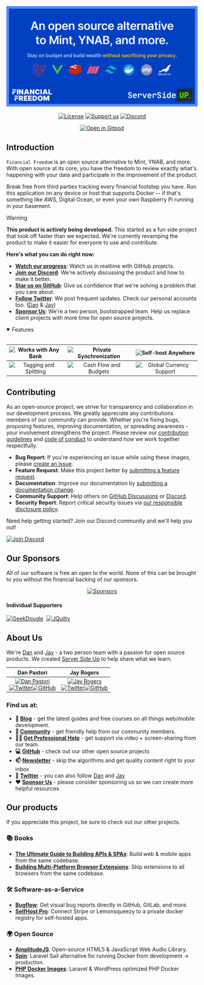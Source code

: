<p align="center">
		<a href="https://serversideup.net/open-source/financial-freedom/"><img src="https://raw.githubusercontent.com/serversideup/financial-freedom/main/.github/images/header.png" width="1280" alt="Financial Freedom"></a>
</p>
<p align="center">
	<a href="https://github.com/serversideup/financial-freedom/blob/main/LICENSE" target="_blank"><img src="https://badgen.net/github/license/serversideup/financial-freedom" alt="License"></a>
	<a href="https://github.com/sponsors/serversideup"><img src="https://badgen.net/badge/icon/Support%20Us?label=GitHub%20Sponsors&color=orange" alt="Support us"></a>
	<a href="https://serversideup.net/discord"><img alt="Discord" src="https://img.shields.io/discord/910287105714954251?color=blueviolet"></a>
</p>
<p align="center">
	<a href="https://gitpod.io/#https://github.com/serversideup/financial-freedom/"><img src="https://gitpod.io/button/open-in-gitpod.svg" alt="Open in Gitpod"></a>
</p>

## Introduction
`Financial Freedom` is an open source alternative to Mint, YNAB, and more. With open source at its core, you have the freedom to review exactly what's happening with your data and participate in the improvement of the product.

Break free from third parties tracking every financial footstep you have. Run this application on any device or host that supports Docker -- if that's something like AWS, Digital Ocean, or even your own Raspberry Pi running in your basement.

> [!WARNING]  
> **This product is actively being developed.** This started as a fun side project that took off faster than we expected. We're currently revamping the product to make it easier for everyone to use and contribute.

**Here's what you can do right now:**
- **[Watch our progress](https://github.com/orgs/serversideup/projects/6/views/2)**: Watch us in realtime with GitHub projects.
- **[Join our Discord](https://serversideup.net/discord)**: We're actively discussing the product and how to make it better.
- **[Star us on GitHub](https://github.com/serversideup/financial-freedom/stargazers)**: Give us confidence that we're solving a problem that you care about.
- **[Follow Twitter](https://twitter.com/serversideup)**: We post frequent updates. Check our personal accounts too. ([Dan](https://twitter.com/danpastori) & [Jay](https://twitter.com/jaydrogers))
- **[Sponsor Us](https://github.com/sponsors/serversideup)**: We're a two person, bootstrapped team. Help us replace client projects with more time for open source projects.

<details open>
<summary>
 Features
</summary> <br />

|<picture><img width="100%" alt="Works with Any Bank" src="./.github/images/any-bank.png"></picture>|<picture><img width="100%" alt="Private Synchronization" src="./.github/images/private-sync.png"></picture>|<picture><img width="100%" alt="Self-host Anywhere" src="./.github/images/self-host.png"></picture>|
|:---:|:---:|:---:|
|<picture><img width="100%" alt="Tagging and Splitting" src="./.github/images/tagging.png"></picture>|<picture><img width="100%" alt="Cash Flow and Budgets" src="./.github/images/cashflow.png"></picture>|<picture><img width="100%" alt="Global Currency Support" src="./.github/images/global.png"></picture>|

</details>

## Contributing
As an open-source project, we strive for transparency and collaboration in our development process. We greatly appreciate any contributions members of our community can provide. Whether you're fixing bugs, proposing features, improving documentation, or spreading awareness - your involvement strengthens the project. Please review our [contribution guidelines](https://serversideup.net/open-source/financial-freedom/docs/community/contributing) and [code of conduct](./.github/code_of_conduct.md) to understand how we work together respectfully.

- **Bug Report**: If you're experiencing an issue while using these images, please [create an issue](https://github.com/serversideup/financial-freedom/issues/new/choose).
- **Feature Request**: Make this project better by [submitting a feature request](https://github.com/serversideup/financial-freedom/discussions/63).
- **Documentation**: Improve our documentation by [submitting a documentation change](./docs/README.md).
- **Community Support**: Help others on [GitHub Discussions](https://github.com/serversideup/financial-freedom/discussions) or [Discord](https://serversideup.net/discord).
- **Security Report**: Report critical security issues via [our responsible disclosure policy](https://www.notion.so/Responsible-Disclosure-Policy-421a6a3be1714d388ebbadba7eebbdc8).

Need help getting started? Join our Discord community and we'll help you out!

<a href="https://serversideup.net/discord"><img src="https://serversideup.net/wp-content/themes/serversideup/images/open-source/join-discord.svg" title="Join Discord"></a>

## Our Sponsors
All of our software is free an open to the world. None of this can be brought to you without the financial backing of our sponsors.

<p align="center"><a href="https://github.com/sponsors/serversideup"><img src="https://521public.s3.amazonaws.com/serversideup/sponsors/sponsor-box.png" alt="Sponsors"></a></p>

#### Individual Supporters
<!-- supporters --><a href="https://github.com/GeekDougle"><img src="https://github.com/GeekDougle.png" width="40px" alt="GeekDougle" /></a>&nbsp;&nbsp;<a href="https://github.com/JQuilty"><img src="https://github.com/JQuilty.png" width="40px" alt="JQuilty" /></a>&nbsp;&nbsp;<!-- supporters -->

## About Us
We're [Dan](https://twitter.com/danpastori) and [Jay](https://twitter.com/jaydrogers) - a two person team with a passion for open source products. We created [Server Side Up](https://serversideup.net) to help share what we learn.

<div align="center">

| <div align="center">Dan Pastori</div>                  | <div align="center">Jay Rogers</div>                                 |
| ----------------------------- | ------------------------------------------ |
| <div align="center"><a href="https://twitter.com/danpastori"><img src="https://serversideup.net/wp-content/uploads/2023/08/dan.jpg" title="Dan Pastori" width="150px"></a><br /><a href="https://twitter.com/danpastori"><img src="https://serversideup.net/wp-content/themes/serversideup/images/open-source/twitter.svg" title="Twitter" width="24px"></a><a href="https://github.com/danpastori"><img src="https://serversideup.net/wp-content/themes/serversideup/images/open-source/github.svg" title="GitHub" width="24px"></a></div>                        | <div align="center"><a href="https://twitter.com/jaydrogers"><img src="https://serversideup.net/wp-content/uploads/2023/08/jay.jpg" title="Jay Rogers" width="150px"></a><br /><a href="https://twitter.com/jaydrogers"><img src="https://serversideup.net/wp-content/themes/serversideup/images/open-source/twitter.svg" title="Twitter" width="24px"></a><a href="https://github.com/jaydrogers"><img src="https://serversideup.net/wp-content/themes/serversideup/images/open-source/github.svg" title="GitHub" width="24px"></a></div>                                       |

</div>

### Find us at:

* **📖 [Blog](https://serversideup.net)** - get the latest guides and free courses on all things web/mobile development.
* **🙋 [Community](https://community.serversideup.net)** - get friendly help from our community members.
* **🤵‍♂️ [Get Professional Help](https://serversideup.net/professional-support)** - get support via video + screen-sharing from our team.
* **💻 [GitHub](https://github.com/serversideup)** - check out our other open source projects
* **📫 [Newsletter](https://serversideup.net/subscribe)** - skip the algorithms and get quality content right to your inbox
* **🐥 [Twitter](https://twitter.com/serversideup)** - you can also follow [Dan](https://twitter.com/danpastori) and [Jay](https://twitter.com/jaydrogers)
* **❤️ [Sponsor Us](https://github.com/sponsors/serversideup)** - please consider sponsoring us so we can create more helpful resources

## Our products
If you appreciate this project, be sure to check out our other projects.

### 📚 Books
- **[The Ultimate Guide to Building APIs & SPAs](https://serversideup.net/ultimate-guide-to-building-apis-and-spas-with-laravel-and-nuxt3/)**: Build web & mobile apps from the same codebase.
- **[Building Multi-Platform Browser Extensions](https://serversideup.net/building-multi-platform-browser-extensions/)**: Ship extensions to all browsers from the same codebase.

### 🛠️ Software-as-a-Service
- **[Bugflow](https://bugflow.io/)**: Get visual bug reports directly in GitHub, GitLab, and more.
- **[SelfHost Pro](https://selfhostpro.com/)**: Connect Stripe or Lemonsqueezy to a private docker registry for self-hosted apps.

### 🌍 Open Source
- **[AmplitudeJS](https://521dimensions.com/open-source/amplitudejs)**: Open-source HTML5 & JavaScript Web Audio Library.
- **[Spin](https://serversideup.net/open-source/spin/)**: Laravel Sail alternative for running Docker from development → production.
- **[PHP Docker Images](https://github.com/serversideup/financial-freedom)**: Laravel & WordPress optimized PHP Docker Images.